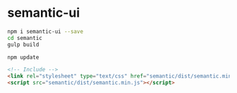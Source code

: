 # semantic-ui

```bash
npm i semantic-ui --save
cd semantic
gulp build

npm update
```

```html
<!-- Include -->
<link rel="stylesheet" type="text/css" href="semantic/dist/semantic.min.css">
<script src="semantic/dist/semantic.min.js"></script>
```